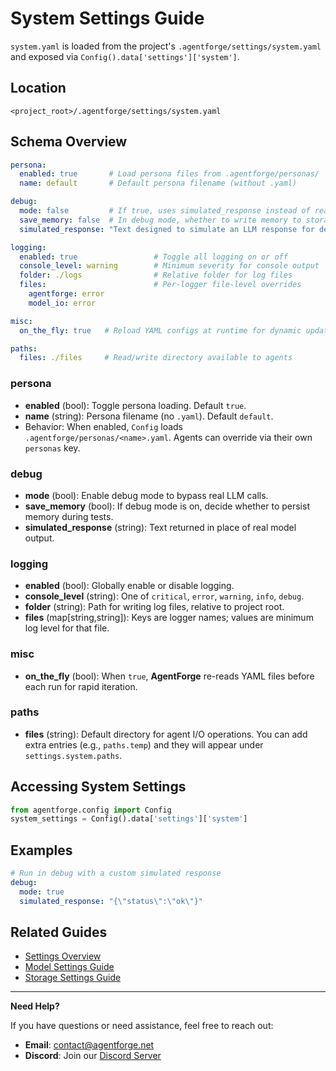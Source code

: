# System Settings Guide

`system.yaml` is loaded from the project's `.agentforge/settings/system.yaml` and exposed via `Config().data['settings']['system']`.

## Location

```
<project_root>/.agentforge/settings/system.yaml
```

## Schema Overview

```yaml
persona:
  enabled: true       # Load persona files from .agentforge/personas/
  name: default       # Default persona filename (without .yaml)

debug:
  mode: false         # If true, uses simulated_response instead of real LLM calls
  save_memory: false  # In debug mode, whether to write memory to storage
  simulated_response: "Text designed to simulate an LLM response for debugging purposes"

logging:
  enabled: true                 # Toggle all logging on or off
  console_level: warning        # Minimum severity for console output
  folder: ./logs                # Relative folder for log files
  files:                        # Per-logger file-level overrides
    agentforge: error
    model_io: error

misc:
  on_the_fly: true   # Reload YAML configs at runtime for dynamic updates

paths:
  files: ./files     # Read/write directory available to agents
```

### persona
- **enabled** (bool): Toggle persona loading. Default `true`.
- **name** (string): Persona filename (no `.yaml`). Default `default`.
- Behavior: When enabled, `Config` loads `.agentforge/personas/<name>.yaml`. Agents can override via their own `personas` key.

### debug
- **mode** (bool): Enable debug mode to bypass real LLM calls.
- **save_memory** (bool): If debug mode is on, decide whether to persist memory during tests.
- **simulated_response** (string): Text returned in place of real model output.

### logging
- **enabled** (bool): Globally enable or disable logging.
- **console_level** (string): One of `critical`, `error`, `warning`, `info`, `debug`.
- **folder** (string): Path for writing log files, relative to project root.
- **files** (map[string,string]): Keys are logger names; values are minimum log level for that file.

### misc
- **on_the_fly** (bool): When `true`, **AgentForge** re-reads YAML files before each run for rapid iteration.

### paths
- **files** (string): Default directory for agent I/O operations. You can add extra entries (e.g., `paths.temp`) and they will appear under `settings.system.paths`.

## Accessing System Settings

```python
from agentforge.config import Config
system_settings = Config().data['settings']['system']
```

## Examples

```yaml
# Run in debug with a custom simulated response
debug:
  mode: true
  simulated_response: "{\"status\":\"ok\"}"  
```

## Related Guides

- [Settings Overview](Settings.md)
- [Model Settings Guide](Models.md)
- [Storage Settings Guide](Storage.md)

---

**Need Help?**

If you have questions or need assistance, feel free to reach out:

- **Email**: [contact@agentforge.net](mailto:contact@agentforge.net)  
- **Discord**: Join our [Discord Server](https://discord.gg/ttpXHUtCW6)